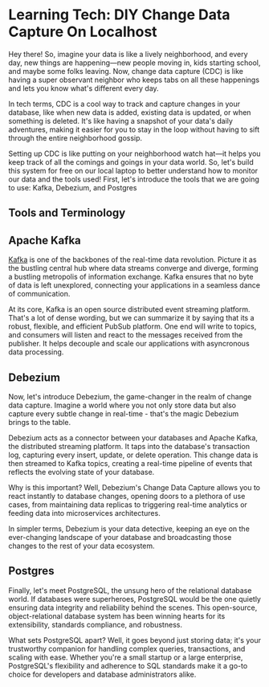 # Learning Tech: DIY Change Data Capture On Localhost

Hey there! So, imagine your data is like a lively neighborhood, and every day, 
new things are happening—new people moving in, kids starting school, and maybe 
some folks leaving. Now, change data capture (CDC) is like having a super 
observant neighbor who keeps tabs on all these happenings and lets you know 
what's different every day.

In tech terms, CDC is a cool way to track and capture changes in your database, 
like when new data is added, existing data is updated, or when something is 
deleted. It's like having a snapshot of your data's daily adventures, making 
it easier for you to stay in the loop without having to sift through the entire 
neighborhood gossip.

Setting up CDC is like putting on your neighborhood watch hat—it helps you 
keep track of all the comings and goings in your data world. 
So, let's build this system for free on our local laptop to better understand
how to monitor our data and the tools used! First, let's introduce the tools
that we are going to use: Kafka, Debezium, and Postgres

## Tools and Terminology
## Apache Kafka
[Kafka](https://kafka.apache.org/) is one of the backbones of the real-time data revolution. Picture it as the bustling 
central hub where data streams converge and diverge, forming a bustling metropolis of information 
exchange. Kafka ensures that no byte of data is left unexplored, connecting your applications in a 
seamless dance of communication.

At its core, Kafka is an open source distributed event streaming platform. That's a lot of dense wording,
but we can summarize it by saying that its a robust, flexible, and efficient PubSub platform. One end
will write to topics, and consumers will listen and react to the messages received from the publisher.
It helps decouple and scale our applications with asyncronous data processing.

## Debezium
Now, let's introduce Debezium, the game-changer in the realm of change data capture. 
Imagine a world where you not only store data but also capture every subtle change in 
real-time - that's the magic Debezium brings to the table.

Debezium acts as a connector between your databases and Apache Kafka, the distributed 
streaming platform. It taps into the database's transaction log, capturing every insert, 
update, or delete operation. This change data is then streamed to Kafka topics, creating a 
real-time pipeline of events that reflects the evolving state of your database.

Why is this important? Well, Debezium's Change Data Capture allows you to react instantly 
to database changes, opening doors to a plethora of use cases, from maintaining data 
replicas to triggering real-time analytics or feeding data into microservices architectures.

In simpler terms, Debezium is your data detective, keeping an eye on the ever-changing 
landscape of your database and broadcasting those changes to the rest of your data ecosystem.

## Postgres
Finally, let's meet PostgreSQL, the unsung hero of the relational database world. 
If databases were superheroes, PostgreSQL would be the one quietly ensuring data 
integrity and reliability behind the scenes. This open-source, object-relational database 
system has been winning hearts for its extensibility, standards compliance, and robustness.

What sets PostgreSQL apart? Well, it goes beyond just storing data; it's your trustworthy 
companion for handling complex queries, transactions, and scaling with ease. Whether 
you're a small startup or a large enterprise, PostgreSQL's flexibility and adherence to 
SQL standards make it a go-to choice for developers and database administrators alike.

